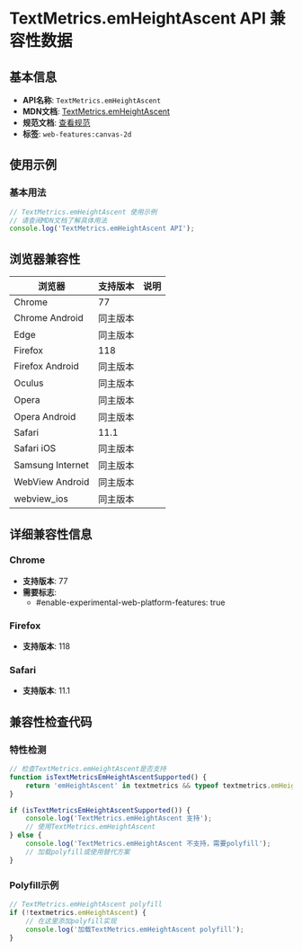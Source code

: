 # TextMetrics.emHeightAscent API 兼容性数据

## 基本信息

- **API名称**: `TextMetrics.emHeightAscent`
- **MDN文档**: [TextMetrics.emHeightAscent](https://developer.mozilla.org/docs/Web/API/TextMetrics/emHeightAscent)
- **规范文档**: [查看规范](https://html.spec.whatwg.org/multipage/canvas.html#dom-textmetrics-emheightascent-dev)
- **标签**: `web-features:canvas-2d`

## 使用示例

### 基本用法

```javascript
// TextMetrics.emHeightAscent 使用示例
// 请查阅MDN文档了解具体用法
console.log('TextMetrics.emHeightAscent API');
```

## 浏览器兼容性

| 浏览器 | 支持版本 | 说明 |
|--------|----------|------|
| Chrome | 77 |  |
| Chrome Android | 同主版本 |  |
| Edge | 同主版本 |  |
| Firefox | 118 |  |
| Firefox Android | 同主版本 |  |
| Oculus | 同主版本 |  |
| Opera | 同主版本 |  |
| Opera Android | 同主版本 |  |
| Safari | 11.1 |  |
| Safari iOS | 同主版本 |  |
| Samsung Internet | 同主版本 |  |
| WebView Android | 同主版本 |  |
| webview_ios | 同主版本 |  |

## 详细兼容性信息

### Chrome

- **支持版本**: 77
- **需要标志**: 
  - #enable-experimental-web-platform-features: true

### Firefox

- **支持版本**: 118

### Safari

- **支持版本**: 11.1

## 兼容性检查代码

### 特性检测

```javascript
// 检查TextMetrics.emHeightAscent是否支持
function isTextMetricsEmHeightAscentSupported() {
    return 'emHeightAscent' in textmetrics && typeof textmetrics.emHeightAscent === 'function';
}

if (isTextMetricsEmHeightAscentSupported()) {
    console.log('TextMetrics.emHeightAscent 支持');
    // 使用TextMetrics.emHeightAscent
} else {
    console.log('TextMetrics.emHeightAscent 不支持，需要polyfill');
    // 加载polyfill或使用替代方案
}
```

### Polyfill示例

```javascript
// TextMetrics.emHeightAscent polyfill
if (!textmetrics.emHeightAscent) {
    // 在这里添加polyfill实现
    console.log('加载TextMetrics.emHeightAscent polyfill');
}
```

